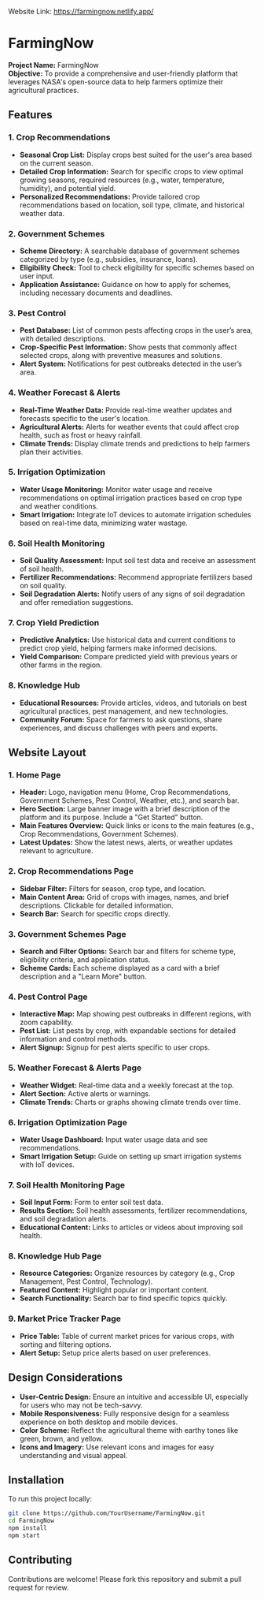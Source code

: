 Website Link: https://farmingnow.netlify.app/

# FarmingNow

**Project Name:** FarmingNow  
**Objective:** To provide a comprehensive and user-friendly platform that leverages NASA's open-source data to help farmers optimize their agricultural practices.

## Features

### 1. Crop Recommendations
- **Seasonal Crop List:** Display crops best suited for the user's area based on the current season.
- **Detailed Crop Information:** Search for specific crops to view optimal growing seasons, required resources (e.g., water, temperature, humidity), and potential yield.
- **Personalized Recommendations:** Provide tailored crop recommendations based on location, soil type, climate, and historical weather data.

### 2. Government Schemes
- **Scheme Directory:** A searchable database of government schemes categorized by type (e.g., subsidies, insurance, loans).
- **Eligibility Check:** Tool to check eligibility for specific schemes based on user input.
- **Application Assistance:** Guidance on how to apply for schemes, including necessary documents and deadlines.

### 3. Pest Control
- **Pest Database:** List of common pests affecting crops in the user’s area, with detailed descriptions.
- **Crop-Specific Pest Information:** Show pests that commonly affect selected crops, along with preventive measures and solutions.
- **Alert System:** Notifications for pest outbreaks detected in the user’s area.

### 4. Weather Forecast & Alerts
- **Real-Time Weather Data:** Provide real-time weather updates and forecasts specific to the user's location.
- **Agricultural Alerts:** Alerts for weather events that could affect crop health, such as frost or heavy rainfall.
- **Climate Trends:** Display climate trends and predictions to help farmers plan their activities.

### 5. Irrigation Optimization
- **Water Usage Monitoring:** Monitor water usage and receive recommendations on optimal irrigation practices based on crop type and weather conditions.
- **Smart Irrigation:** Integrate IoT devices to automate irrigation schedules based on real-time data, minimizing water wastage.

### 6. Soil Health Monitoring
- **Soil Quality Assessment:** Input soil test data and receive an assessment of soil health.
- **Fertilizer Recommendations:** Recommend appropriate fertilizers based on soil quality.
- **Soil Degradation Alerts:** Notify users of any signs of soil degradation and offer remediation suggestions.

### 7. Crop Yield Prediction
- **Predictive Analytics:** Use historical data and current conditions to predict crop yield, helping farmers make informed decisions.
- **Yield Comparison:** Compare predicted yield with previous years or other farms in the region.

### 8. Knowledge Hub
- **Educational Resources:** Provide articles, videos, and tutorials on best agricultural practices, pest management, and new technologies.
- **Community Forum:** Space for farmers to ask questions, share experiences, and discuss challenges with peers and experts.


## Website Layout

### 1. Home Page
- **Header:** Logo, navigation menu (Home, Crop Recommendations, Government Schemes, Pest Control, Weather, etc.), and search bar.
- **Hero Section:** Large banner image with a brief description of the platform and its purpose. Include a "Get Started" button.
- **Main Features Overview:** Quick links or icons to the main features (e.g., Crop Recommendations, Government Schemes).
- **Latest Updates:** Show the latest news, alerts, or weather updates relevant to agriculture.

### 2. Crop Recommendations Page
- **Sidebar Filter:** Filters for season, crop type, and location.
- **Main Content Area:** Grid of crops with images, names, and brief descriptions. Clickable for detailed information.
- **Search Bar:** Search for specific crops directly.

### 3. Government Schemes Page
- **Search and Filter Options:** Search bar and filters for scheme type, eligibility criteria, and application status.
- **Scheme Cards:** Each scheme displayed as a card with a brief description and a "Learn More" button.

### 4. Pest Control Page
- **Interactive Map:** Map showing pest outbreaks in different regions, with zoom capability.
- **Pest List:** List pests by crop, with expandable sections for detailed information and control methods.
- **Alert Signup:** Signup for pest alerts specific to user crops.

### 5. Weather Forecast & Alerts Page
- **Weather Widget:** Real-time data and a weekly forecast at the top.
- **Alert Section:** Active alerts or warnings.
- **Climate Trends:** Charts or graphs showing climate trends over time.

### 6. Irrigation Optimization Page
- **Water Usage Dashboard:** Input water usage data and see recommendations.
- **Smart Irrigation Setup:** Guide on setting up smart irrigation systems with IoT devices.

### 7. Soil Health Monitoring Page
- **Soil Input Form:** Form to enter soil test data.
- **Results Section:** Soil health assessments, fertilizer recommendations, and soil degradation alerts.
- **Educational Content:** Links to articles or videos about improving soil health.

### 8. Knowledge Hub Page
- **Resource Categories:** Organize resources by category (e.g., Crop Management, Pest Control, Technology).
- **Featured Content:** Highlight popular or important content.
- **Search Functionality:** Search bar to find specific topics quickly.

### 9. Market Price Tracker Page
- **Price Table:** Table of current market prices for various crops, with sorting and filtering options.
- **Alert Setup:** Setup price alerts based on user preferences.

## Design Considerations
- **User-Centric Design:** Ensure an intuitive and accessible UI, especially for users who may not be tech-savvy.
- **Mobile Responsiveness:** Fully responsive design for a seamless experience on both desktop and mobile devices.
- **Color Scheme:** Reflect the agricultural theme with earthy tones like green, brown, and yellow.
- **Icons and Imagery:** Use relevant icons and images for easy understanding and visual appeal.

## Installation

To run this project locally:

```bash
git clone https://github.com/YourUsername/FarmingNow.git
cd FarmingNow
npm install
npm start
```
## Contributing

Contributions are welcome! Please fork this repository and submit a pull request for review.
